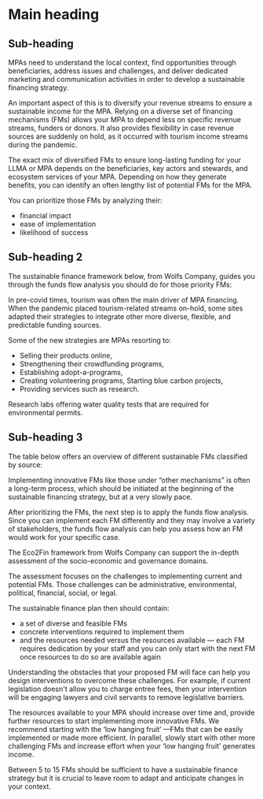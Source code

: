 # Main heading

## Sub-heading
MPAs need to understand the local context, find opportunities through beneficiaries, address issues and challenges, and deliver dedicated marketing and communication activities in order to develop a sustainable financing strategy.

An important aspect of this is to diversify your revenue streams to ensure a sustainable income for the MPA. Relying on a diverse set of financing mechanisms (FMs) allows your MPA to depend less on specific revenue streams, funders or donors. It also provides flexibility in case revenue sources are suddenly on hold, as it occurred with tourism income streams during the pandemic.

The exact mix of diversified FMs to ensure long-lasting funding for your LLMA or MPA depends on the beneficiaries, key actors and stewards, and ecosystem services of your MPA. Depending on how they generate benefits, you can identify an often lengthy list of potential FMs for the MPA.

You can prioritize those FMs by analyzing their:
* financial impact
* ease of implementation
* likelihood of success

## Sub-heading 2

The sustainable finance framework below, from Wolfs Company, guides you through the funds flow analysis you should do for those priority FMs:

In pre-covid times, tourism was often the main driver of MPA financing. When the pandemic placed tourism-related streams on-hold, some sites adapted their strategies to integrate other more diverse, flexible, and predictable funding sources.

Some of the new strategies are MPAs resorting to:
* Selling their products online,
* Strengthening their crowdfunding programs,
* Establishing adopt-a-programs,
* Creating volunteering programs, Starting blue carbon projects,
* Providing services such as research.

Research labs offering water quality tests that are required for environmental permits.

## Sub-heading 3

The table below offers an overview of different sustainable FMs classified by source:

Implementing innovative FMs like those under “other mechanisms” is often a long-term process, which should be initiated at the beginning of the sustainable financing strategy, but at a very slowly pace.

After prioritizing the FMs, the next step is to apply the funds flow analysis. Since you can implement each FM differently and they may involve a variety of stakeholders, the funds flow analysis can help you assess how an FM would work for your specific case.

The Eco2Fin framework from Wolfs Company can support the in-depth assessment of the socio-economic and governance domains.

The assessment focuses on the challenges to implementing current and potential FMs. Those challenges can be administrative, environmental, political, financial, social, or legal.

The sustainable finance plan then should contain:
* a set of diverse and feasible FMs
* concrete interventions required to implement them
* and the resources needed versus the resources available — each FM requires dedication by your staff and you can only start with the next FM once resources to do so are available again

Understanding the obstacles that your proposed FM will face can help you design interventions to overcome these challenges. For example, if current legislation doesn't allow you to charge entree fees, then your intervention will be engaging lawyers and civil servants to remove legislative barriers.

The resources available to your MPA should increase over time and, provide further resources to start implementing more innovative FMs. We recommend starting with the ‘low hanging fruit’ —FMs that can be easily implemented or made more efficient. In parallel, slowly start with other more challenging FMs and increase effort when your ‘low hanging fruit’ generates income.

Between 5 to 15 FMs should be sufficient to have a sustainable finance strategy but it is crucial to leave room to adapt and anticipate changes in your context.

